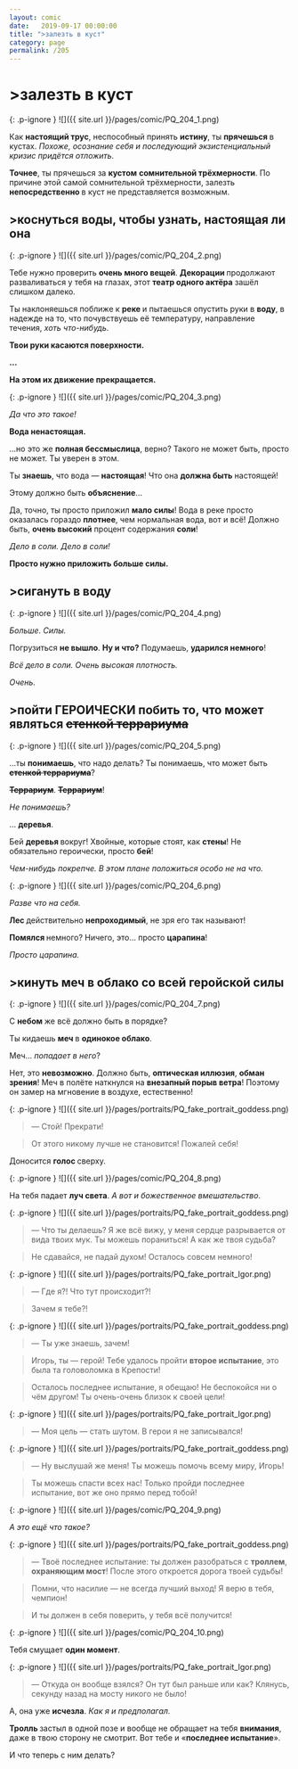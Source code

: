 ```yaml
---
layout: comic
date:   2019-09-17 00:00:00 
title: ">залезть в куст"
category: page
permalink: /205
---
```

# >залезть в куст

{: .p-ignore }
![]({{ site.url }}/pages/comic/PQ_204_1.png)

Как <strong>настоящий трус</strong>, неспособный принять <strong>истину</strong>, ты <strong>прячешься </strong>в кустах. <em>Похоже, осознание себя и последующий экзистенциальный кризис придётся отложить.</em>

<strong>Точнее</strong>, ты прячешься за <strong>кустом</strong> <strong>сомнительной трёхмерности</strong>. По причине этой самой сомнительной трёхмерности, залезть <strong>непосредственно </strong>в куст не представляется возможным.

## >коснуться воды, чтобы узнать, настоящая ли она

{: .p-ignore }
![]({{ site.url }}/pages/comic/PQ_204_2.png)

Тебе нужно проверить <strong>очень много вещей</strong>. <strong>Декорации </strong>продолжают разваливаться у тебя на глазах, этот <strong>театр одного актёра</strong> зашёл слишком далеко.

Ты наклоняешься поближе к <strong>реке </strong>и пытаешься опустить руки в <strong>воду</strong>, в надежде на то, что почувствуешь её температуру, направление течения, <em>хоть что-нибудь</em>.

<strong>Твои руки касаются поверхности.</strong>

<strong>…</strong>

<strong>На этом их движение прекращается.</strong>

{: .p-ignore }
![]({{ site.url }}/pages/comic/PQ_204_3.png)

<em>Да что это такое!</em>

<strong>Вода ненастоящая.</strong>

…но это же <strong>полная бессмыслица</strong>, верно? Такого не может быть, просто не может. Ты уверен в этом. 

Ты <strong>знаешь</strong>, что вода — <strong>настоящая</strong>! Что она <strong>должна быть</strong> настоящей!

Этому должно быть <strong>объяснение</strong>…

Да, точно, ты просто приложил <strong>мало силы</strong>! Вода в реке просто оказалась гораздо <strong>плотнее</strong>, чем нормальная вода, вот и всё! Должно быть, <strong>очень высокий</strong> процент содержания <strong>соли</strong>!<em> </em>

<em>Дело в соли. Дело в соли!</em>

<strong>Просто нужно приложить больше силы.</strong>

## >сигануть в воду

{: .p-ignore }
![]({{ site.url }}/pages/comic/PQ_204_4.png)

<em>Больше. Силы.</em>

Погрузиться <strong>не вышло</strong>. <strong>Ну и что?</strong> Подумаешь, <strong>ударился немного</strong>!

<em>Всё дело в соли. Очень высокая плотность. </em>

<em>Очень.</em>

## >пойти ГЕРОИЧЕСКИ побить то, что может являться <strike>стенкой террариума</strike>

{: .p-ignore }
![]({{ site.url }}/pages/comic/PQ_204_5.png)

…ты <strong>понимаешь</strong>, что надо делать? Ты понимаешь, что может быть <strike><strong>стенкой террариума</strong></strike>?

<strike><strong>Террариум</strong></strike>. <strike><strong>Террариум</strong></strike>! 

<em>Не понимаешь?</em>

… <strong>деревья</strong>. 

Бей <strong>деревья </strong>вокруг! Хвойные, которые стоят, как <strong>стены</strong>! Не обязательно героически, просто <strong>бей</strong>!

<em>Чем-нибудь покрепче. В этом плане положиться особо не на что.</em>

{: .p-ignore }
![]({{ site.url }}/pages/comic/PQ_204_6.png)

<em>Разве что на себя.</em>

<strong>Лес </strong>действительно <strong>непроходимый</strong>, не зря его так называют!

<strong>Помялся </strong>немного? Ничего, это… просто <strong>царапина</strong>!

<em>Просто царапина.</em>

## >кинуть меч в облако со всей геройской силы

{: .p-ignore }
![]({{ site.url }}/pages/comic/PQ_204_7.png)

С <strong>небом </strong>же всё должно быть в порядке?

Ты кидаешь <strong>меч </strong>в <strong>одинокое облако</strong>.

Меч… <em>попадает в него</em>? 

Нет, это <strong>невозможно</strong>. Должно быть, <strong>оптическая иллюзия</strong>, <strong>обман зрения</strong>! Меч в полёте наткнулся на <strong>внезапный порыв ветра</strong>! Поэтому он замер на мгновение в воздухе, естественно!

{: .p-ignore }
![]({{ site.url }}/pages/portraits/PQ_fake_portrait_goddess.png)

<blockquote>— Стой! Прекрати!</blockquote>

<blockquote>От этого никому лучше не становится! Пожалей себя!</blockquote>

Доносится <strong>голос </strong>сверху.

{: .p-ignore }
![]({{ site.url }}/pages/comic/PQ_204_8.png)

На тебя падает <strong>луч света</strong>. <em>А вот и божественное вмешательство</em>.

{: .p-ignore }
![]({{ site.url }}/pages/portraits/PQ_fake_portrait_goddess.png)

<blockquote>— Что ты делаешь? Я же всё вижу, у меня сердце разрывается от вида твоих мук. Ты можешь пораниться! А как же твоя судьба?</blockquote>

<blockquote>Не сдавайся, не падай духом! Осталось совсем немного!</blockquote>

{: .p-ignore }
![]({{ site.url }}/pages/portraits/PQ_fake_portrait_Igor.png)

<blockquote>— Где я?! Что тут происходит?!</blockquote>

<blockquote>Зачем я тебе?!</blockquote>

{: .p-ignore }
![]({{ site.url }}/pages/portraits/PQ_fake_portrait_goddess.png)

<blockquote>— Ты уже знаешь, зачем!</blockquote>

<blockquote>Игорь, ты — герой! Тебе удалось пройти <strong>второе испытание</strong>, это была та головоломка в Крепости!</blockquote>

<blockquote>Осталось последнее испытание, я обещаю! Не беспокойся ни о чём другом! Ты очень-очень близок к своей цели! </blockquote>

{: .p-ignore }
![]({{ site.url }}/pages/portraits/PQ_fake_portrait_Igor.png)

<blockquote>— Моя цель — стать шутом. В герои я не записывался!</blockquote>

{: .p-ignore }
![]({{ site.url }}/pages/portraits/PQ_fake_portrait_goddess.png)

<blockquote>— Ну выслушай же меня! Ты можешь помочь всему миру, Игорь!</blockquote>

<blockquote>Ты можешь спасти всех нас! Только пройди последнее испытание, вот же оно прямо перед тобой!</blockquote>

{: .p-ignore }
![]({{ site.url }}/pages/comic/PQ_204_9.png)

<em>А это ещё что такое?</em>

{: .p-ignore }
![]({{ site.url }}/pages/portraits/PQ_fake_portrait_goddess.png)

<blockquote>— Твоё последнее испытание: ты должен разобраться с <strong>троллем</strong>, <strong>охраняющим мост</strong>! После этого откроется дорога твоей судьбы!</blockquote>

<blockquote>Помни, что насилие — не всегда лучший выход! Я верю в тебя, чемпион! </blockquote>

<blockquote>И ты должен в себя поверить, у тебя всё получится!</blockquote>

{: .p-ignore }
![]({{ site.url }}/pages/comic/PQ_204_10.png)

Тебя смущает <strong>один момент</strong>.

{: .p-ignore }
![]({{ site.url }}/pages/portraits/PQ_fake_portrait_Igor.png)

<blockquote>— Откуда он вообще взялся? Он тут был раньше или как? Клянусь, секунду назад на мосту никого не было!</blockquote>

А, она уже <strong>исчезла</strong>. <em>Как я и предполагал.</em>

<strong>Тролль </strong>застыл в одной позе и вообще не обращает на тебя <strong>внимания</strong>, даже в твою сторону не смотрит. Вот тебе и «<strong>последнее испытание</strong>».

И что теперь с ним делать?

